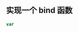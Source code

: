 <!--
 * @Author: your name
 * @Date: 2019-11-19 07:21:39
 * @LastEditTime: 2019-11-19 08:13:14
 * @LastEditors: Please set LastEditors
 * @Description: In User Settings Edit
 * @FilePath: /vue-press/apiwprd.md
 -->
## 实现一个 bind 函数
```js (1)
var
```